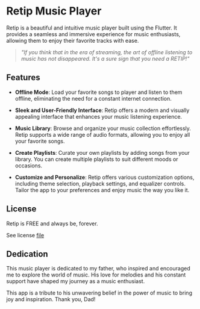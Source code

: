 # Retip Music Player

Retip is a beautiful and intuitive music player built using the Flutter. It provides a seamless and immersive experience for music enthusiasts, allowing them to enjoy their favorite tracks with ease.

> *"If you think that in the era of streaming, the art of offline listening to music has not disappeared. It's a sure sign that you need a RETIP!"*

## Features

- **Offline Mode**: Load your favorite songs to player and listen to them offline, eliminating the need for a constant internet connection.

- **Sleek and User-Friendly Interface**: Retip offers a modern and visually appealing interface that enhances your music listening experience.

- **Music Library**: Browse and organize your music collection effortlessly. Retip supports a wide range of audio formats, allowing you to enjoy all your favorite songs.

- **Create Playlists**: Curate your own playlists by adding songs from your library. You can create multiple playlists to suit different moods or occasions.

- **Customize and Personalize**: Retip offers various customization options, including theme selection, playback settings, and equalizer controls. Tailor the app to your preferences and enjoy music the way you like it.

## License

Retip is FREE and always be, forever.

See license [file](LICENSE)

## Dedication

This music player is dedicated to my father, who inspired and encouraged me to explore the world of music. His love for melodies and his constant support have shaped my journey as a music enthusiast.

This app is a tribute to his unwavering belief in the power of music to bring joy and inspiration. Thank you, Dad!